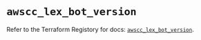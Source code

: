 # `awscc_lex_bot_version`

Refer to the Terraform Registory for docs: [`awscc_lex_bot_version`](https://registry.terraform.io/providers/hashicorp/awscc/0.70.0/docs/resources/lex_bot_version).

